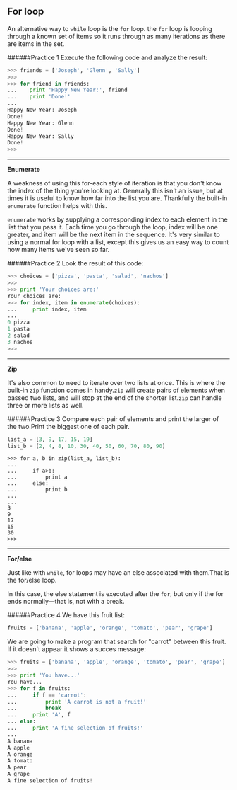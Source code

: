 ## For loop

An alternative way to `while` loop is the `for` loop.
the `for` loop is looping through a known set of items so it runs through as many iterations as there are items in the set.

######Practice 1
Execute the following code and analyze the result:
```python
>>> friends = ['Joseph', 'Glenn', 'Sally']
>>>
>>> for friend in friends:
...    print 'Happy New Year:', friend
...    print 'Done!'
...
Happy New Year: Joseph
Done!
Happy New Year: Glenn
Done!
Happy New Year: Sally
Done!
>>>
```
---

**Enumerate**

A weakness of using this for-each style of iteration is that you don't know the index of the thing you're looking at. Generally this isn't an issue, but at times it is useful to know how far into the list you are. Thankfully the built-in `enumerate` function helps with this.

`enumerate` works by supplying a corresponding index to each element in the list that you pass it. Each time you go through the loop, index will be one greater, and item will be the next item in the sequence. It's very similar to using a normal for loop with a list, except this gives us an easy way to count how many items we've seen so far.

######Practice 2
Look the result of this code:

```python
>>> choices = ['pizza', 'pasta', 'salad', 'nachos']
>>>
>>> print 'Your choices are:'
Your choices are:
>>> for index, item in enumerate(choices):
...     print index, item
...
0 pizza
1 pasta
2 salad
3 nachos
>>>
```
---

**Zip**

It's also common to need to iterate over two lists at once. This is where the built-in `zip` function comes in handy.`zip` will create pairs of elements when passed two lists, and will stop at the end of the shorter list.`zip` can handle three or more lists as well.

######Practice 3
Compare each pair of elements and print the larger of the two.Print the biggest one of each pair.
```python
list_a = [3, 9, 17, 15, 19]
list_b = [2, 4, 8, 10, 30, 40, 50, 60, 70, 80, 90]
```
```
>>> for a, b in zip(list_a, list_b):
...
...     if a>b:
...         print a
...     else:
...         print b
...
...
3
9
17
15
30
>>>
```

---

**For/else**

Just like with `while`, for loops may have an else associated with them.That is the for/else loop.

In this case, the else statement is executed after the `for`, but only if the for ends normally—that is, not with a break.

######Practice 4
We have this fruit list:
```python
fruits = ['banana', 'apple', 'orange', 'tomato', 'pear', 'grape']
```
We are going to make a program that search for "carrot" between this fruit. If it doesn't appear it shows a succes message:

```python
>>> fruits = ['banana', 'apple', 'orange', 'tomato', 'pear', 'grape']
>>>
>>> print 'You have...'
You have...
>>> for f in fruits:
...     if f == 'carrot':
...         print 'A carrot is not a fruit!'
...         break
...     print 'A', f
... else:
...     print 'A fine selection of fruits!'
...
A banana
A apple
A orange
A tomato
A pear
A grape
A fine selection of fruits!
```
